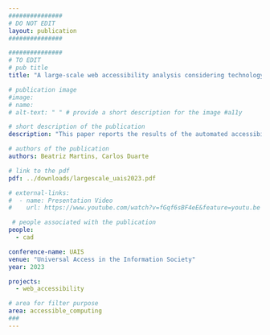 ```yaml
---
###############
# DO NOT EDIT
layout: publication
###############

###############
# TO EDIT
# pub title
title: "A large-scale web accessibility analysis considering technology adoption"

# publication image
#image:
# name: 
# alt-text: " " # provide a short description for the image #a11y

# short description of the publication
description: "This paper reports the results of the automated accessibility evaluation of nearly three million web pages. The analysis of the evaluations allowed us to characterize the status of web accessibility. On average, we identified 30 errors per web page, and only a very small number of pages had no accessibility barriers identified. The more frequent problems found were inadequate text contrast and lack of accessible names. Additionally, we identified the technologies present in the websites evaluated, which allowed us to relate web technologies with the accessibility level, as measured by A3, an accessibility metric. Our findings show that most categories of web technologies impact the accessibility of web pages, but that even for those categories that show a negative impact, it is possible to select technologies that improve or do not impair the accessibility of the web content."

# authors of the publication
authors: Beatriz Martins, Carlos Duarte

# link to the pdf
pdf: ../downloads/largescale_uais2023.pdf

# external-links:
#  - name: Presentation Video
#    url: https://www.youtube.com/watch?v=fGqf6sBF4eE&feature=youtu.be

 # people associated with the publication
people:
  - cad

conference-name: UAIS
venue: "Universal Access in the Information Society"
year: 2023

projects:
  - web_accessibility

# area for filter purpose
area: accessible_computing
###
---
```

